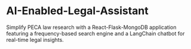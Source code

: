 # AI-Enabled-Legal-Assistant
Simplify PECA law research with a React-Flask-MongoDB application featuring a frequency-based search engine and a LangChain chatbot for real-time legal insights.
